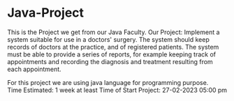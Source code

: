 # Java-Project
This is the Project we get from our Java Faculty.
Our Project:
Implement a system suitable for use in a doctors' surgery. The system should keep records of doctors at the practice, and of registered patients. The system must be able to provide a series of reports, for example keeping track of appointments and recording the diagnosis and treatment resulting from each appointment.

For this project we are using java language for programming purpose.   
 Time Estimated: 1 week at least 
 Time of Start Project: 27-02-2023 05:00 pm 
